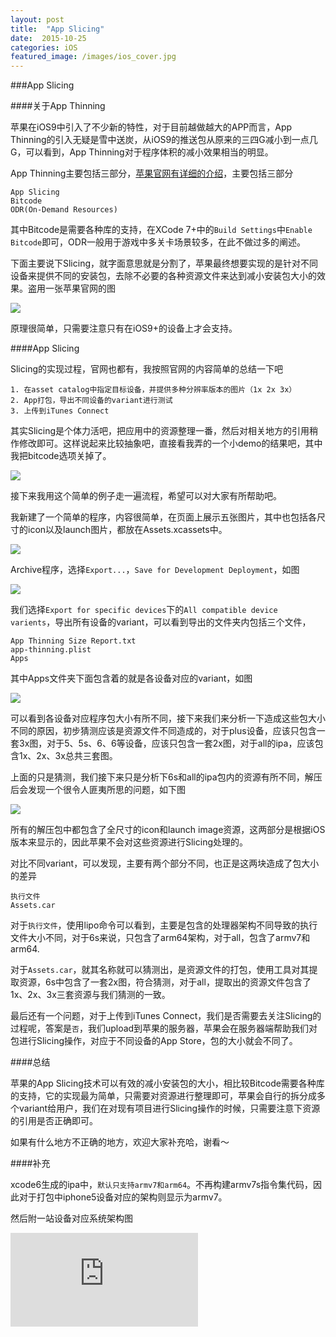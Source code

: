 ```yaml
---
layout: post
title:  "App Slicing"
date:  2015-10-25
categories: iOS
featured_image: /images/ios_cover.jpg
---
```


###App Slicing


####关于App Thinning

苹果在iOS9中引入了不少新的特性，对于目前越做越大的APP而言，App Thinning的引入无疑是雪中送炭，从iOS9的推送包从原来的三四G减小到一点几G，可以看到，App Thinning对于程序体积的减小效果相当的明显。

App Thinning主要包括三部分，[苹果官网有详细的介绍](https://developer.apple.com/library/prerelease/ios/documentation/IDEs/Conceptual/AppDistributionGuide/AppThinning/AppThinning.html)，主要包括三部分

	App Slicing
	Bitcode
	ODR(On-Demand Resources)

其中Bitcode是需要各种库的支持，在XCode 7+中的`Build Settings`中`Enable Bitcode`即可，ODR一般用于游戏中多关卡场景较多，在此不做过多的阐述。

下面主要说下Slicing，就字面意思就是分割了，苹果最终想要实现的是针对不同设备来提供不同的安装包，去除不必要的各种资源文件来达到减小安装包大小的效果。盗用一张苹果官网的图

![](/images/app_thinning.jpg)

原理很简单，只需要注意只有在iOS9+的设备上才会支持。

####App Slicing

Slicing的实现过程，官网也都有，我按照官网的内容简单的总结一下吧

	1. 在asset catalog中指定目标设备，并提供多种分辨率版本的图片（1x 2x 3x）
	2. App打包，导出不同设备的variant进行测试
	3. 上传到iTunes Connect
	
其实Slicing是个体力活吧，把应用中的资源整理一番，然后对相关地方的引用稍作修改即可。这样说起来比较抽象吧，直接看我弄的一个小demo的结果吧，其中我把bitcode选项关掉了。

![](/images/app_slicing_1.jpg)

接下来我用这个简单的例子走一遍流程，希望可以对大家有所帮助吧。

我新建了一个简单的程序，内容很简单，在页面上展示五张图片，其中也包括各尺寸的icon以及launch图片，都放在Assets.xcassets中。


![](/images/app_slicing_2.jpg)

Archive程序，选择`Export...`，`Save for Development Deployment`，如图

![](/images/app_thinning_3.jpg)

我们选择`Export for specific devices`下的`All compatible device varients`，导出所有设备的variant，可以看到导出的文件夹内包括三个文件，

	App Thinning Size Report.txt
	app-thinning.plist
	Apps

其中Apps文件夹下面包含着的就是各设备对应的variant，如图

![](/images/app_thinning_4.jpg)

可以看到各设备对应程序包大小有所不同，接下来我们来分析一下造成这些包大小不同的原因，初步猜测应该是资源文件不同造成的，对于plus设备，应该只包含一套3x图，对于5、5s、6、6等设备，应该只包含一套2x图，对于all的ipa，应该包含1x、2x、3x总共三套图。

上面的只是猜测，我们接下来只是分析下6s和all的ipa包内的资源有所不同，解压后会发现一个很令人匪夷所思的问题，如下图

![](/images/app_thinning_5.jpg)

所有的解压包中都包含了全尺寸的icon和launch image资源，这两部分是根据iOS版本来显示的，因此苹果不会对这些资源进行Slicing处理的。

对比不同variant，可以发现，主要有两个部分不同，也正是这两块造成了包大小的差异

	执行文件
	Assets.car
	
对于`执行文件`，使用lipo命令可以看到，主要是包含的处理器架构不同导致的执行文件大小不同，对于6s来说，只包含了arm64架构，对于all，包含了armv7和arm64.

对于`Assets.car`，就其名称就可以猜测出，是资源文件的打包，使用工具对其提取资源，6s中包含了一套2x图，符合猜测，对于all，提取出的资源文件包含了1x、2x、3x三套资源与我们猜测的一致。

最后还有一个问题，对于上传到iTunes Connect，我们是否需要去关注Slicing的过程呢，答案是`否`，我们upload到苹果的服务器，苹果会在服务器端帮助我们对包进行Slicing操作，对应于不同设备的App Store，包的大小就会不同了。


####总结

苹果的App Slicing技术可以有效的减小安装包的大小，相比较Bitcode需要各种库的支持，它的实现最为简单，只需要对资源进行整理即可，苹果会自行的拆分成多个variant给用户，我们在对现有项目进行Slicing操作的时候，只需要注意下资源的引用是否正确即可。

如果有什么地方不正确的地方，欢迎大家补充哈，谢看～


####补充

xcode6生成的ipa中，`默认只支持armv7和arm64`。不再构建armv7s指令集代码，因此对于打包中iphone5设备对应的架构则显示为armv7。

然后附一站设备对应系统架构图

![](http://static1.squarespace.com/static/51adfbd9e4b095d664d9b869/t/5596a861e4b0eb5f837cf243/1435936865957/iOS_Support_Matrix_v3_2.pdf)

